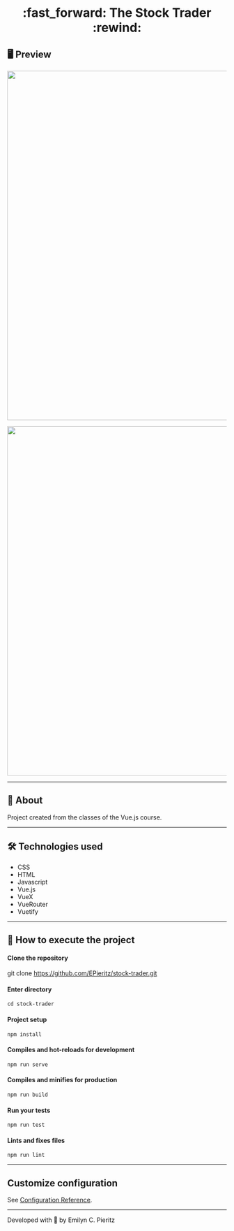 <h1 align = "center"> :fast_forward: The Stock Trader :rewind: </h1>

## 🖥 Preview
<p align = "center">
   <img src = "https://github.com/ecpieritz/s" width = "800">
</p>
<p align = "center">
   <img src = "https://github.com/ecpieritz/s" width = "800">
</p>

---

## 📖 About
<p>Project created from the classes of the Vue.js course.</p>

---

## 🛠 Technologies used
- CSS
- HTML
- Javascript
- Vue.js
- VueX
- VueRouter
- Vuetify

---


## 🚀 How to execute the project
#### Clone the repository
git clone https://github.com/EPieritz/stock-trader.git

#### Enter directory
`cd stock-trader`

#### Project setup
`npm install`

#### Compiles and hot-reloads for development
`npm run serve`

#### Compiles and minifies for production
`npm run build`

#### Run your tests
`npm run test`

#### Lints and fixes files
`npm run lint`

---
## Customize configuration
See [Configuration Reference](https://cli.vuejs.org/config/).

---
Developed with 💙 by Emilyn C. Pieritz

